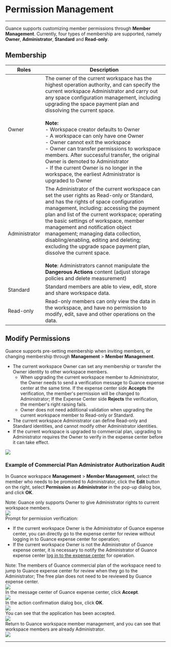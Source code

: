 # Permission Management
---

Guance supports customizing member permissions through **Member Management**. Currently, four types of membership are supported, namely **Owner**, **Administrator**, **Standard** and **Read-only**.


## Membership


| **Roles** | **Description** |
| --- | --- |
| Owner | The owner of the current workspace has the highest operation authority, and can specify the current workspace Administrator and carry out any space configuration management, including upgrading the space payment plan and dissolving the current space.<br /><br />**Note:**<br />- Workspace creator defaults to Owner <br/>- A workspace can only have one Owner<br />- Owner cannot exit the workspace<br />- Owner can transfer permissions to workspace members. After successful transfer, the original Owner is demoted to Administrator<br />- If the current Owner is no longer in the workspace, the earliest Administrator is upgraded to Owner<br /> |
| Administrator | The Administrator of the current workspace can set the user rights as Read-only or Standard, and has the rights of space configuration management, including: accessing the payment plan and list of the current workspace; operating the basic settings of workspace, member management and notification object management; managing data collection, disabling/enabling, editing and deleting; excluding the upgrade space payment plan, dissolve the current space.<br /><br />**Note**: Administrators cannot manipulate the **Dangerous Actions** content (adjust storage policies and delete measurement) |
| Standard | Standard members are able to view, edit, store and share workspace data. |
| Read-only | Read-only members can only view the data in the workspace, and have no permission to modify, edit, save and other operations on the data. |


## Modify Permissions

Guance supports pre-setting membership when inviting members, or changing membership through **Management** > **Member Management**.

- The current workspace Owner can set any membership or transfer the Owner identity to other workspace members.
   - When upgrading the current workspace member to Administrator, the Owner needs to send a verification message to Guance expense center at the same time. If the expense center side **Accepts** the verification, the member's permission will be changed to Administrator; If the Expense Center side **Rejects** the verification, the member's right raising fails.
   - Owner does not need additional validation when upgrading the current workspace member to Read-only or Standard.
- The current workspace Administrator can define Read-only and Standard identities, and cannot modify other Administrator identities.
- If the current workspace is upgraded to commercial plan, upgrading to Administrator requires the Owner to verify in the expense center before it can take effect.

![](img/7.member_1.png)


### Example of Commercial Plan Administrator Authorization Audit

In Guance workspace **Management** > **Member Management**, select the member who needs to be promoted to Administrator, click the **Edit** button on the right, select **Permission** as **Administrator** in the pop-up dialog box, and click **OK**.

Note: Guance only supports Owner to give Administrator rights to current workspace members.<br />![](img/1.limit_2.png)<br />Prompt for permission verification:

- If the current workspace Owner is the Administrator of Guance expense center, you can directly go to the expense center for review without logging in to Guance expense center for operation;
- If the current workspace Owner is not the Administrator of Guance expense center, it is necessary to notify the Administrator of Guance expense center [log in to the expense center](https://boss.guance.com/) for operation.

Note: The members of Guance commercial plan of the workspace need to jump to Guance expense center for review when they go to the Administrator; The free plan does not need to be reviewed by Guance expense center. <br />![](img/1.limit_3.png)<br />In the message center of Guance expense center, click **Accept**. <br />![](img/1.limit_4.png)<br />In the action confirmation dialog box, click **OK**.<br />![](img/1.limit_5.png)<br />You can see that the application has been accepted.<br />![](img/1.limit_6.png)<br />Return to Guance workspace member management, and you can see that workspace members are already Administrator.<br />![](img/1.limit_7.png)


---




